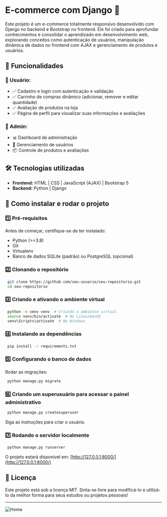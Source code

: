 # E-commerce com Django 🛒

Este projeto é um e-commerce totalmente responsivo desenvolvido com Django no backend e Bootstrap no frontend. Ele foi criado para aprofundar conhecimentos e consolidar o aprendizado em desenvolvimento web, explorando conceitos como autenticação de usuários, manipulação dinâmica de dados no frontend com AJAX e gerenciamento de produtos e usuários.

## 📌 Funcionalidades

### 👥 Usuário:
- ✅ Cadastro e login com autenticação e validação
- ✅ Carrinho de compras dinâmico (adicionar, remover e editar quantidade)
- ✅ Avaliação de produtos na loja
- ✅ Página de perfil para visualizar suas informações e avaliações

### 🔧 Admin:
- 📊 Dashboard de administração
- 👤 Gerenciamento de usuários
- 📦 Controle de produtos e avaliações

## 🛠️ Tecnologias utilizadas

- **Frontend:** HTML | CSS | JavaScript (AJAX) | Bootstrap 5
- **Backend:** Python | Django

## 🚀 Como instalar e rodar o projeto

### 1️⃣ Pré-requisitos
Antes de começar, certifique-se de ter instalado:
- Python (>=3.8)
- Git
- Virtualenv
- Banco de dados SQLite (padrão) ou PostgreSQL (opcional)

### 2️⃣ Clonando o repositório
```bash
 git clone https://github.com/seu-usuario/seu-repositorio.git
 cd seu-repositorio
```

### 3️⃣ Criando e ativando o ambiente virtual
```bash
 python -m venv venv  # Criando o ambiente virtual
 source venv/bin/activate  # No Linux/macOS
 venv\Scripts\activate  # No Windows
```

### 4️⃣ Instalando as dependências
```bash
 pip install -r requirements.txt
```

### 5️⃣ Configurando o banco de dados
Rodar as migrações:
```bash
 python manage.py migrate
```

### 6️⃣ Criando um superusuário para acessar o painel administrativo
```bash
 python manage.py createsuperuser
```
Siga as instruções para criar o usuário.

### 7️⃣ Rodando o servidor localmente
```bash
 python manage.py runserver
```
O projeto estará disponível em: [http://127.0.0.1:8000/](http://127.0.0.1:8000/)

## 📜 Licença
Este projeto está sob a licença MIT. Sinta-se livre para modificá-lo e utilizá-lo da melhor forma para seus estudos ou projetos pessoais!

---

![Home](file:///C:/Users/lslem/Videos/Desktop/Desktop%20Screenshot%202025.03.16%20-%2022.53.04.58.png)

